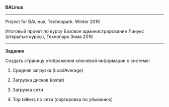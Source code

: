 **BALinux**

- - - -

Project for BALinux, Technopark. 
Winter 2016

Итоговый проект по курсу Базовое администрирование Линукс (открытые курсы), Технопарк
Зима 2016


- - - -

**Задание**

Создать страницу отображения ключевой информации о системе:

1) Средняя загрузка (LoadAverage)

2) Загрузка дисков (iostat)

3) Загрузка сети

4) Top talkers по сети (сортировка по убыванию)
